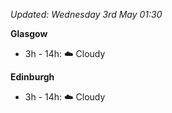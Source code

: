 *Updated: Wednesday 3rd May 01:30*

**Glasgow**

* 3h - 14h: :cloud: Cloudy

**Edinburgh**

* 3h - 14h: :cloud: Cloudy
